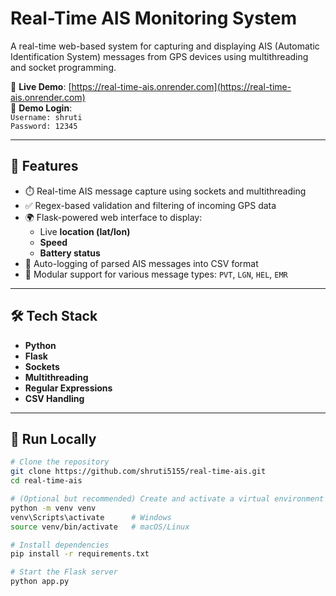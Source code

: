 #  Real-Time AIS Monitoring System

A real-time web-based system for capturing and displaying AIS (Automatic Identification System) messages from GPS devices using multithreading and socket programming.

🔗 **Live Demo**: [https://real-time-ais.onrender.com](https://real-time-ais.onrender.com)  
🧪 **Demo Login**:  
`Username: shruti`  
`Password: 12345`

---

## 📌 Features

- ⏱️ Real-time AIS message capture using sockets and multithreading
- ✅ Regex-based validation and filtering of incoming GPS data
- 🌍 Flask-powered web interface to display:
  - Live **location (lat/lon)**
  - **Speed**
  - **Battery status**
- 📁 Auto-logging of parsed AIS messages into CSV format
- 🧩 Modular support for various message types: `PVT`, `LGN`, `HEL`, `EMR`

---

## 🛠️ Tech Stack

- **Python**
- **Flask**
- **Sockets**
- **Multithreading**
- **Regular Expressions**
- **CSV Handling**

---

## 🚀 Run Locally

```bash
# Clone the repository
git clone https://github.com/shruti5155/real-time-ais.git
cd real-time-ais

# (Optional but recommended) Create and activate a virtual environment
python -m venv venv
venv\Scripts\activate      # Windows
source venv/bin/activate   # macOS/Linux

# Install dependencies
pip install -r requirements.txt

# Start the Flask server
python app.py
